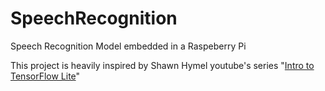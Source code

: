 # SpeechRecognition
Speech Recognition Model embedded in a Raspeberry Pi

This project is heavily inspired by Shawn Hymel youtube's series "[Intro to TensorFlow Lite](https://www.youtube.com/watch?v=8-vl9bNY9aI&ab_channel=Digi-Key)"
